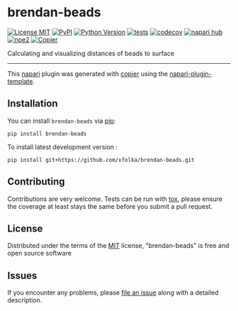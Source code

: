 # brendan-beads

[![License MIT](https://img.shields.io/pypi/l/brendan-beads.svg?color=green)](https://github.com/xfolka/brendan-beads/raw/main/LICENSE)
[![PyPI](https://img.shields.io/pypi/v/brendan-beads.svg?color=green)](https://pypi.org/project/brendan-beads)
[![Python Version](https://img.shields.io/pypi/pyversions/brendan-beads.svg?color=green)](https://python.org)
[![tests](https://github.com/xfolka/brendan-beads/workflows/tests/badge.svg)](https://github.com/xfolka/brendan-beads/actions)
[![codecov](https://codecov.io/gh/xfolka/brendan-beads/branch/main/graph/badge.svg)](https://codecov.io/gh/xfolka/brendan-beads)
[![napari hub](https://img.shields.io/endpoint?url=https://api.napari-hub.org/shields/brendan-beads)](https://napari-hub.org/plugins/brendan-beads)
[![npe2](https://img.shields.io/badge/plugin-npe2-blue?link=https://napari.org/stable/plugins/index.html)](https://napari.org/stable/plugins/index.html)
[![Copier](https://img.shields.io/endpoint?url=https://raw.githubusercontent.com/copier-org/copier/master/img/badge/badge-grayscale-inverted-border-purple.json)](https://github.com/copier-org/copier)

Calculating and visualizing distances of beads to surface

----------------------------------

This [napari] plugin was generated with [copier] using the [napari-plugin-template].

<!--
Don't miss the full getting started guide to set up your new package:
https://github.com/napari/napari-plugin-template#getting-started

and review the napari docs for plugin developers:
https://napari.org/stable/plugins/index.html
-->

## Installation

You can install `brendan-beads` via [pip]:

    pip install brendan-beads



To install latest development version :

    pip install git+https://github.com/xfolka/brendan-beads.git


## Contributing

Contributions are very welcome. Tests can be run with [tox], please ensure
the coverage at least stays the same before you submit a pull request.

## License

Distributed under the terms of the [MIT] license,
"brendan-beads" is free and open source software

## Issues

If you encounter any problems, please [file an issue] along with a detailed description.

[napari]: https://github.com/napari/napari
[copier]: https://copier.readthedocs.io/en/stable/
[@napari]: https://github.com/napari
[MIT]: http://opensource.org/licenses/MIT
[BSD-3]: http://opensource.org/licenses/BSD-3-Clause
[GNU GPL v3.0]: http://www.gnu.org/licenses/gpl-3.0.txt
[GNU LGPL v3.0]: http://www.gnu.org/licenses/lgpl-3.0.txt
[Apache Software License 2.0]: http://www.apache.org/licenses/LICENSE-2.0
[Mozilla Public License 2.0]: https://www.mozilla.org/media/MPL/2.0/index.txt
[napari-plugin-template]: https://github.com/napari/napari-plugin-template

[file an issue]: https://github.com/xfolka/brendan-beads/issues

[napari]: https://github.com/napari/napari
[tox]: https://tox.readthedocs.io/en/latest/
[pip]: https://pypi.org/project/pip/
[PyPI]: https://pypi.org/
